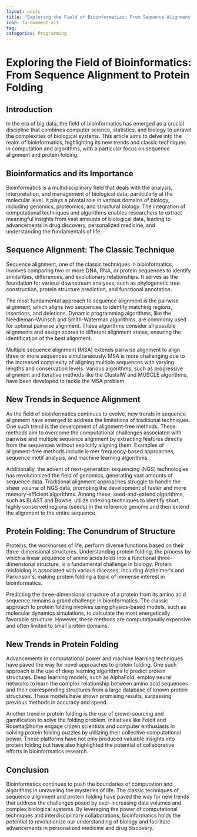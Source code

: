 ```yaml
---
layout: posts
title: "Exploring the Field of Bioinformatics: From Sequence Alignment to Protein Folding"
icon: fa-comment-alt
tag:      
categories: Programming
---
```



# Exploring the Field of Bioinformatics: From Sequence Alignment to Protein Folding

## Introduction

In the era of big data, the field of bioinformatics has emerged as a crucial discipline that combines computer science, statistics, and biology to unravel the complexities of biological systems. This article aims to delve into the realm of bioinformatics, highlighting its new trends and classic techniques in computation and algorithms, with a particular focus on sequence alignment and protein folding.

## Bioinformatics and its Importance

Bioinformatics is a multidisciplinary field that deals with the analysis, interpretation, and management of biological data, particularly at the molecular level. It plays a pivotal role in various domains of biology, including genomics, proteomics, and structural biology. The integration of computational techniques and algorithms enables researchers to extract meaningful insights from vast amounts of biological data, leading to advancements in drug discovery, personalized medicine, and understanding the fundamentals of life.

## Sequence Alignment: The Classic Technique

Sequence alignment, one of the classic techniques in bioinformatics, involves comparing two or more DNA, RNA, or protein sequences to identify similarities, differences, and evolutionary relationships. It serves as the foundation for various downstream analyses, such as phylogenetic tree construction, protein structure prediction, and functional annotation.

The most fundamental approach to sequence alignment is the pairwise alignment, which aligns two sequences to identify matching regions, insertions, and deletions. Dynamic programming algorithms, like the Needleman-Wunsch and Smith-Waterman algorithms, are commonly used for optimal pairwise alignment. These algorithms consider all possible alignments and assign scores to different alignment states, ensuring the identification of the best alignment.

Multiple sequence alignment (MSA) extends pairwise alignment to align three or more sequences simultaneously. MSA is more challenging due to the increased complexity of aligning multiple sequences with varying lengths and conservation levels. Various algorithms, such as progressive alignment and iterative methods like the ClustalW and MUSCLE algorithms, have been developed to tackle the MSA problem.

## New Trends in Sequence Alignment

As the field of bioinformatics continues to evolve, new trends in sequence alignment have emerged to address the limitations of traditional techniques. One such trend is the development of alignment-free methods. These methods aim to overcome the computational challenges associated with pairwise and multiple sequence alignment by extracting features directly from the sequences without explicitly aligning them. Examples of alignment-free methods include k-mer frequency-based approaches, sequence motif analysis, and machine learning algorithms.

Additionally, the advent of next-generation sequencing (NGS) technologies has revolutionized the field of genomics, generating vast amounts of sequence data. Traditional alignment approaches struggle to handle the sheer volume of NGS data, prompting the development of faster and more memory-efficient algorithms. Among these, seed-and-extend algorithms, such as BLAST and Bowtie, utilize indexing techniques to identify short, highly conserved regions (seeds) in the reference genome and then extend the alignment to the entire sequence.

## Protein Folding: The Conundrum of Structure

Proteins, the workhorses of life, perform diverse functions based on their three-dimensional structures. Understanding protein folding, the process by which a linear sequence of amino acids folds into a functional three-dimensional structure, is a fundamental challenge in biology. Protein misfolding is associated with various diseases, including Alzheimer's and Parkinson's, making protein folding a topic of immense interest in bioinformatics.

Predicting the three-dimensional structure of a protein from its amino acid sequence remains a grand challenge in bioinformatics. The classic approach to protein folding involves using physics-based models, such as molecular dynamics simulations, to calculate the most energetically favorable structure. However, these methods are computationally expensive and often limited to small protein domains.

## New Trends in Protein Folding

Advancements in computational power and machine learning techniques have paved the way for novel approaches to protein folding. One such approach is the use of deep learning algorithms to predict protein structures. Deep learning models, such as AlphaFold, employ neural networks to learn the complex relationship between amino acid sequences and their corresponding structures from a large database of known protein structures. These models have shown promising results, surpassing previous methods in accuracy and speed.

Another trend in protein folding is the use of crowd-sourcing and gamification to solve the folding problem. Initiatives like Foldit and Rosetta@home engage citizen scientists and computer enthusiasts in solving protein folding puzzles by utilizing their collective computational power. These platforms have not only produced valuable insights into protein folding but have also highlighted the potential of collaborative efforts in bioinformatics research.

## Conclusion

Bioinformatics continues to push the boundaries of computation and algorithms in unraveling the mysteries of life. The classic techniques of sequence alignment and protein folding have paved the way for new trends that address the challenges posed by ever-increasing data volumes and complex biological systems. By leveraging the power of computational techniques and interdisciplinary collaborations, bioinformatics holds the potential to revolutionize our understanding of biology and facilitate advancements in personalized medicine and drug discovery.